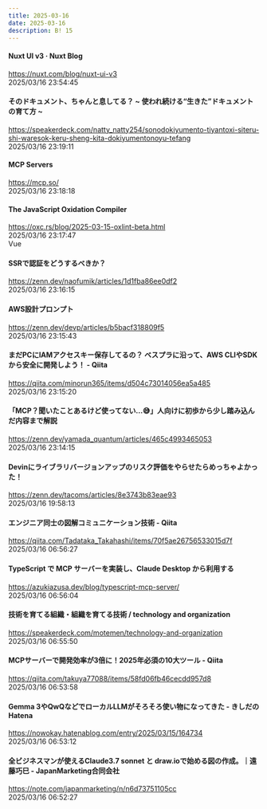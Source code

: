 ```yaml
---
title: 2025-03-16
date: 2025-03-16
description: B! 15
---
```


#### Nuxt UI v3 · Nuxt Blog
https://nuxt.com/blog/nuxt-ui-v3<br>
2025/03/16 23:54:45<br>


#### そのドキュメント、ちゃんと息してる？ ~ 使われ続ける“生きた”ドキュメントの育て方 ~
https://speakerdeck.com/natty_natty254/sonodokiyumento-tiyantoxi-siteru-shi-waresok-keru-sheng-kita-dokiyumentonoyu-tefang<br>
2025/03/16 23:19:11<br>


#### MCP Servers
https://mcp.so/<br>
2025/03/16 23:18:18<br>


#### The JavaScript Oxidation Compiler
https://oxc.rs/blog/2025-03-15-oxlint-beta.html<br>
2025/03/16 23:17:47<br>
Vue


#### SSRで認証をどうするべきか？
https://zenn.dev/naofumik/articles/1d1fba86ee0df2<br>
2025/03/16 23:16:15<br>


#### AWS設計プロンプト
https://zenn.dev/devp/articles/b5bacf318809f5<br>
2025/03/16 23:15:43<br>


#### まだPCにIAMアクセスキー保存してるの？ ベスプラに沿って、AWS CLIやSDKから安全に開発しよう！ - Qiita
https://qiita.com/minorun365/items/d504c73014056ea5a485<br>
2025/03/16 23:15:20<br>


#### 「MCP？聞いたことあるけど使ってない…😅」人向けに初歩から少し踏み込んだ内容まで解説
https://zenn.dev/yamada_quantum/articles/465c4993465053<br>
2025/03/16 23:14:15<br>


#### Devinにライブラリバージョンアップのリスク評価をやらせたらめっちゃよかった！
https://zenn.dev/tacoms/articles/8e3743b83eae93<br>
2025/03/16 19:58:13<br>


#### エンジニア同士の図解コミュニケーション技術 - Qiita
https://qiita.com/Tadataka_Takahashi/items/70f5ae26756533015d7f<br>
2025/03/16 06:56:27<br>


#### TypeScript で MCP サーバーを実装し、Claude Desktop から利用する
https://azukiazusa.dev/blog/typescript-mcp-server/<br>
2025/03/16 06:56:04<br>


#### 技術を育てる組織・組織を育てる技術 / technology and organization
https://speakerdeck.com/motemen/technology-and-organization<br>
2025/03/16 06:55:50<br>


#### MCPサーバーで開発効率が3倍に！2025年必須の10大ツール - Qiita
https://qiita.com/takuya77088/items/58fd06fb46cecdd957d8<br>
2025/03/16 06:53:58<br>


#### Gemma 3やQwQなどでローカルLLMがそろそろ使い物になってきた - きしだのHatena
https://nowokay.hatenablog.com/entry/2025/03/15/164734<br>
2025/03/16 06:53:12<br>


#### 全ビジネスマンが使えるClaude3.7 sonnet と draw.ioで始める図の作成。｜遠藤巧巳 - JapanMarketing合同会社
https://note.com/japanmarketing/n/n6d73751105cc<br>
2025/03/16 06:52:27<br>


